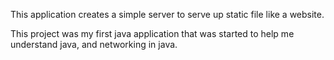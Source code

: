This application creates a simple server to serve up static file like a website.

This project was my first java application that was started to help me understand java, and networking in java.

